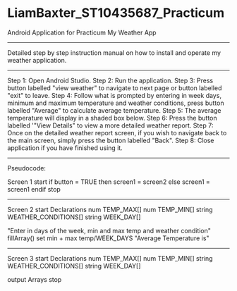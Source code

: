 # LiamBaxter_ST10435687_Practicum
Android Application for Practicum
My Weather App
****************************************************************
Detailed step by step instruction manual on how to install and operate my weather application.
**********************************************************************

Step 1: Open Android Studio.
Step 2: Run the application.
Step 3: Press button labelled "view weather" to navigate to next page or button labelled "exit" to leave.
Step 4: Follow what is prompted by entering in week days, minimum and maximum temperature and weather conditions, press button labelled "Average" to calculate average temperature.
Step 5: The average temperature will display in a shaded box below.
Step 6: Press the button labelled '"View Details" to view a more detailed weather report.
Step 7: Once on the detailed weather report screen, if you wish to navigate back to the main screen, simply press the button labelled "Back".
Step 8: Close application if you have finished using it.
****************************************************************************
Pseudocode:

Screen 1
 start
  if button = TRUE then
    screen1 = screen2 
    else
    screen1 = screen1
  endif
stop
    

**********************************************
Screen 2
start
 Declarations
  num TEMP_MAX[]
  num TEMP_MIN[]
  string WEATHER_CONDITIONS[]
  string WEEK_DAY[]

  "Enter in days of the week, min and max temp and weather condition"
  fillArray()
  set min + max temp/WEEK_DAYS
  "Average Temperature is"
***********************************************
Screen 3
start
 Declarations
  num TEMP_MAX[]
  num TEMP_MIN[]
  string WEATHER_CONDITIONS[]
  string WEEK_DAY[]

 output Arrays
 stop
 

  
